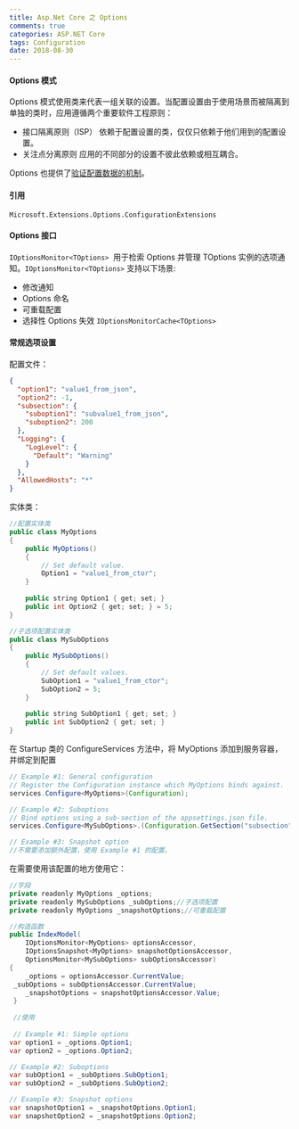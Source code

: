 ```yaml
---
title: Asp.Net Core 之 Options
comments: true
categories: ASP.NET Core
tags: Configuration
date: 2018-08-30
---
```

#### Options 模式
Options 模式使用类来代表一组关联的设置。当配置设置由于使用场景而被隔离到单独的类时，应用遵循两个重要软件工程原则：
+ 接口隔离原则（ISP）
依赖于配置设置的类，仅仅只依赖于他们用到的配置设置。
+ 关注点分离原则
应用的不同部分的设置不彼此依赖或相互耦合。

Options 也提供了[验证配置数据的机制](https://docs.microsoft.com/en-us/aspnet/core/fundamentals/configuration/options?view=aspnetcore-2.2#options-validation)。

#### 引用
`Microsoft.Extensions.Options.ConfigurationExtensions`

#### Options 接口
`IOptionsMonitor<TOptions>`  用于检索 Options 并管理 TOptions 实例的选项通知。`IOptionsMonitor<TOptions>` 支持以下场景:
+ 修改通知
+ Options 命名
+ 可重载配置
+ 选择性 Options 失效 `IOptionsMonitorCache<TOptions>`

#### 常规选项设置
配置文件：
```json
{
  "option1": "value1_from_json",
  "option2": -1,
  "subsection": {
    "suboption1": "subvalue1_from_json",
    "suboption2": 200
  },
  "Logging": {
    "LogLevel": {
      "Default": "Warning"
    }
  },
  "AllowedHosts": "*"
}
```

实体类：
```Java
//配置实体类
public class MyOptions
{
    public MyOptions()
    {
        // Set default value.
        Option1 = "value1_from_ctor";
    }
    
    public string Option1 { get; set; }
    public int Option2 { get; set; } = 5;
}

//子选项配置实体类
public class MySubOptions
{
    public MySubOptions()
    {
        // Set default values.
        SubOption1 = "value1_from_ctor";
        SubOption2 = 5;
    }
    
    public string SubOption1 { get; set; }
    public int SubOption2 { get; set; }
}
```
在 Startup 类的 ConfigureServices 方法中，将 MyOptions 添加到服务容器，并绑定到配置

```java
// Example #1: General configuration
// Register the Configuration instance which MyOptions binds against.
services.Configure<MyOptions>(Configuration);

// Example #2: Suboptions
// Bind options using a sub-section of the appsettings.json file.
services.Configure<MySubOptions>.(Configuration.GetSection("subsection"));

// Example #3: Snapshot option
//不需要添加额外配置，使用 Example #1 的配置。
```
在需要使用该配置的地方使用它：
```java
//字段
private readonly MyOptions _options;
private readonly MySubOptions _subOptions;//子选项配置
private readonly MyOptions _snapshotOptions;//可重载配置

//构造函数
public IndexModel(
    IOptionsMonitor<MyOptions> optionsAccessor, 
    IOptionsSnapshot<MyOptions> snapshotOptionsAccessor,
    OptionsMonitor<MySubOptions> subOptionsAccessor)
{
    _options = optionsAccessor.CurrentValue;
 _subOptions = subOptionsAccessor.CurrentValue;
    _snapshotOptions = snapshotOptionsAccessor.Value;
 }
 
 //使用
 
 // Example #1: Simple options
var option1 = _options.Option1;
var option2 = _options.Option2;

// Example #2: Suboptions
var subOption1 = _subOptions.SubOption1;
var subOption2 = _subOptions.SubOption2;

// Example #3: Snapshot options
var snapshotOption1 = _snapshotOptions.Option1;
var snapshotOption2 = _snapshotOptions.Option2;
```
